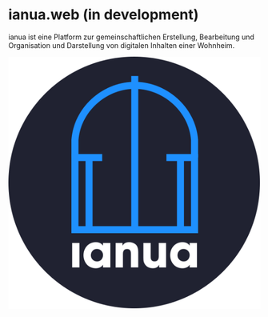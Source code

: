 # ianua.web (in development)
ianua ist eine Platform zur gemeinschaftlichen Erstellung, Bearbeitung und Organisation und Darstellung von digitalen Inhalten einer Wohnheim.

![Logo](https://github.com/RedouanKACIMI/ianua.web/blob/master/assets/img/logos/logoweb.svg)

